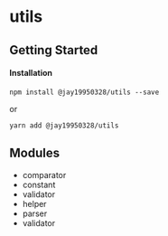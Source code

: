 # utils

## Getting Started

#### Installation

```
npm install @jay19950328/utils --save
```

or

```
yarn add @jay19950328/utils
```

## Modules

- comparator
- constant
- validator
-	helper
-	parser
-	validator
